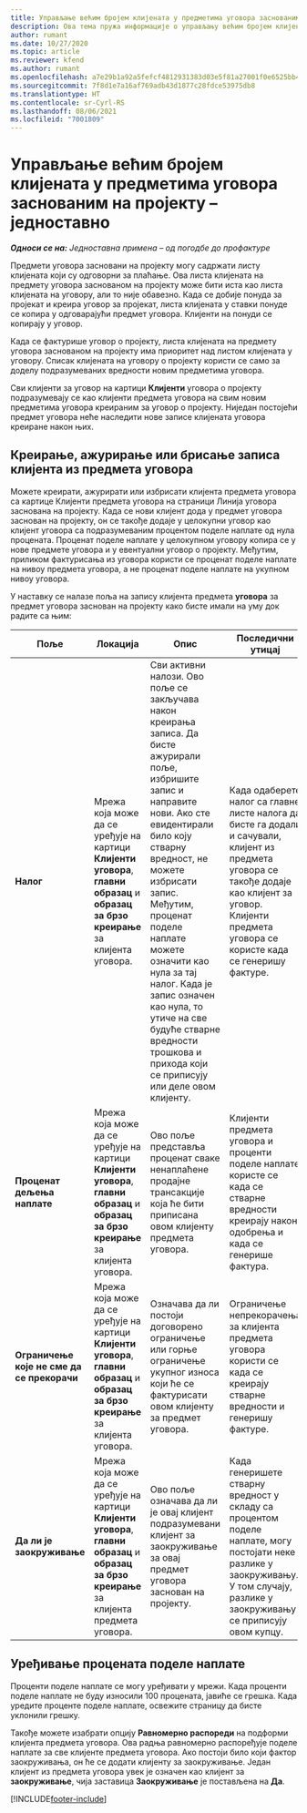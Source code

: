 ```yaml
---
title: Управљање већим бројем клијената у предметима уговора заснованим на пројекту – једноставно
description: Ова тема пружа информације о управљању већим бројем клијената на предметима уговора заснованим на пројекту.
author: rumant
ms.date: 10/27/2020
ms.topic: article
ms.reviewer: kfend
ms.author: rumant
ms.openlocfilehash: a7e29b1a92a5fefcf4812931383d03e5f81a27001f0e6525bb4eeb8dc93b18b9
ms.sourcegitcommit: 7f8d1e7a16af769adb43d1877c28fdce53975db8
ms.translationtype: HT
ms.contentlocale: sr-Cyrl-RS
ms.lasthandoff: 08/06/2021
ms.locfileid: "7001809"
---
```

# <a name="manage-multiple-customers-on-project-based-contract-lines---lite"></a>Управљање већим бројем клијената у предметима уговора заснованим на пројекту – једноставно

_**Односи се на:** Једноставна примена – од погодбе до профактуре_

Предмети уговора засновани на пројекту могу садржати листу клијената који су одговорни за плаћање. Ова листа клијената на предмету уговора заснованом на пројекту може бити иста као листа клијената на уговору, али то није обавезно. Када се добије понуда за пројекат и креира уговор за пројекат, листа клијената у ставки понуде се копира у одговарајући предмет уговора. Клијенти на понуди се копирају у уговор.

Када се фактурише уговор о пројекту, листа клијената на предмету уговора заснованом на пројекту има приоритет над листом клијената у уговору. Списак клијената на уговору о пројекту користи се само за доделу подразумеваних вредности новим предметима уговора.

Сви клијенти за уговор на картици **Клијенти** уговора о пројекту подразумевају се као клијенти предмета уговора на свим новим предметима уговора креираним за уговор о пројекту. Ниједан постојећи предмет уговора неће наследити нове записе клијената уговора креиране након њих.

## <a name="create-update-or-delete-a-contract-line-customer-record"></a>Креирање, ажурирање или брисање записа клијента из предмета уговора

Можете креирати, ажурирати или избрисати клијента предмета уговора са картице Клијенти предмета уговора на страници Линија уговора заснована на пројекту. Када се нови клијент дода у предмет уговора заснован на пројекту, он се такође додаје у целокупни уговор као клијент уговора са подразумеваним процентом поделе наплате од нула процената. Проценат поделе наплате у целокупном уговору копира се у нове предмете уговора и у евентуални уговор о пројекту. Међутим, приликом фактурисања из уговора користи се проценат поделе наплате на нивоу предмета уговора, а не проценат поделе наплате на укупном нивоу уговора.

У наставку се налазе поља на запису клијента предмета **уговора** за предмет уговора заснован на пројекту како бисте имали на уму док радите са њим:

| Поље | Локација | Опис | Последични утицај |
| --- | --- | --- | --- |
| **Налог** | Мрежа која може да се уређује на картици **Клијенти уговора**, **главни образац** и **образац за брзо креирање** за клијента уговора. | Сви активни налози. Ово поље се закључава након креирања записа. Да бисте ажурирали поље, избришите запис и направите нови. Ако сте евидентирали било коју стварну вредност, не можете избрисати запис. Међутим, проценат поделе наплате можете означити као нула за тај налог. Када је запис означен као нула, то утиче на све будуће стварне вредности трошкова и прихода који се приписују или деле овом клијенту. | Када одаберете налог са главне листе налога да бисте га додали и сачували, клијент из предмета уговора се такође додаје као клијент за уговор. Клијенти предмета уговора се користе када се генеришу фактуре. |
| **Проценат дељења наплате** | Мрежа која може да се уређује на картици **Клијенти уговора**, **главни образац** и **образац за брзо креирање** за клијента уговора. | Ово поље представља проценат сваке ненаплаћене продајне трансакције која ће бити приписана овом клијенту предмета уговора. | Клијенти предмета уговора и проценти поделе наплате користе се када се стварне вредности креирају након одобрења и када се генерише фактура. |
| **Ограничење које не сме да се прекорачи** | Мрежа која може да се уређује на картици **Клијенти уговора**, **главни образац** и **образац за брзо креирање** за клијента уговора. | Означава да ли постоји договорено ограничење или горње ограничење укупног износа који ће се фактурисати овом клијенту за предмет уговора. | Ограничење непрекорачења за клијента предмета уговора користи се када се креирају стварне вредности и генеришу фактуре. |
| **Да ли је заокруживање** | Мрежа која може да се уређује на картици **Клијенти уговора**, **главни образац** и **образац за брзо креирање** за клијента предмета уговора. | Ово поље означава да ли је овај клијент подразумевани клијент за заокруживање за овај предмет уговора заснован на пројекту. | Када генеришете стварну вредност у складу са процентом поделе наплате, могу постојати неке разлике у заокруживању. У том случају, разлике у заокруживању се приписују овом купцу. |

## <a name="edit-billing-split-percentages"></a>Уређивање процената поделе наплате

Проценти поделе наплате се могу уређивати у мрежи. Када проценти поделе наплате не буду износили 100 процената, јавиће се грешка. Када уредите проценте поделе наплате, освежите страницу да бисте уклонили грешку.

Такође можете изабрати опцију **Равномерно распореди** на подформи клијента предмета уговора. Ова радња равномерно распоређује поделе наплате за све клијенте предмета уговора. Ако постоји било који фактор заокруживања, он ће се додати клијенту за заокруживање. Један клијент из предмета уговора увек је означен као клијент за **заокруживање**, чија заставица **Заокруживање** је постављена на **Да**.


[!INCLUDE[footer-include](../../includes/footer-banner.md)]